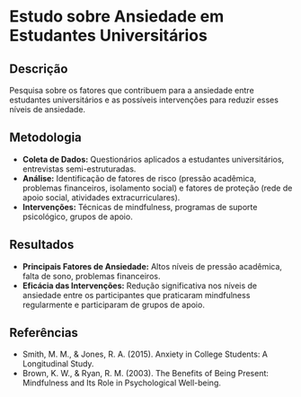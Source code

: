 # Estudo sobre Ansiedade em Estudantes Universitários

## Descrição
Pesquisa sobre os fatores que contribuem para a ansiedade entre estudantes universitários e as possíveis intervenções para reduzir esses níveis de ansiedade.

## Metodologia
- **Coleta de Dados:** Questionários aplicados a estudantes universitários, entrevistas semi-estruturadas.
- **Análise:** Identificação de fatores de risco (pressão acadêmica, problemas financeiros, isolamento social) e fatores de proteção (rede de apoio social, atividades extracurriculares).
- **Intervenções:** Técnicas de mindfulness, programas de suporte psicológico, grupos de apoio.

## Resultados
- **Principais Fatores de Ansiedade:** Altos níveis de pressão acadêmica, falta de sono, problemas financeiros.
- **Eficácia das Intervenções:** Redução significativa nos níveis de ansiedade entre os participantes que praticaram mindfulness regularmente e participaram de grupos de apoio.

## Referências
- Smith, M. M., & Jones, R. A. (2015). Anxiety in College Students: A Longitudinal Study.
- Brown, K. W., & Ryan, R. M. (2003). The Benefits of Being Present: Mindfulness and Its Role in Psychological Well-being.
